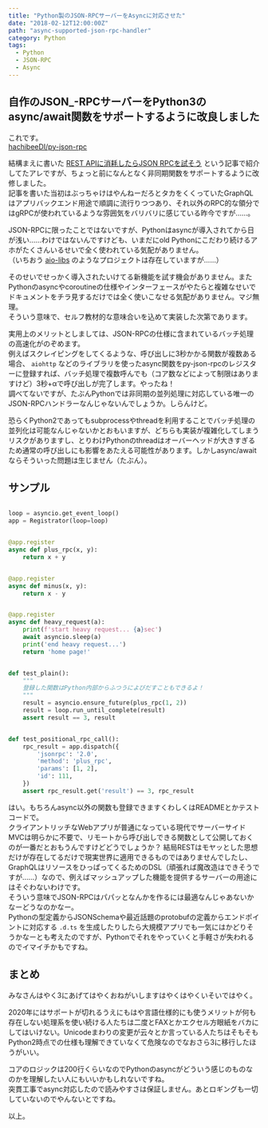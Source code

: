 ```yaml
---
title: "Python製のJSON-RPCサーバーをAsyncに対応させた"
date: "2018-02-12T12:00:00Z"
path: "async-supported-json-rpc-handler"
category: Python
tags:
  - Python
  - JSON-RPC
  - Async
---
```


## 自作のJSON_-RPCサーバーをPython3のasync/await関数をサポートするように改良しました

これです。  
[hachibeeDI/py-json-rpc](https://github.com/hachibeeDI/py-json-rpc)

結構まえに書いた [REST APIに消耗したらJSON RPCを試そう](http://hachibeechan.hateblo.jp/entry/try-json-rpc-great-good) という記事で紹介してたアレですが、ちょっと前になんとなく非同期関数をサポートするように改修しました。  
記事を書いた当初はぶっちゃけはやんねーだろとタカをくくっていたGraphQLはアプリバックエンド用途で順調に流行りつつあり、それ以外のRPC的な領分ではgRPCが使われているような雰囲気をバリバリに感じている昨今ですが……。

JSON-RPCに限ったことではないですが、Pythonはasyncが導入されてから日が浅い……わけではないんですけども、いまだにold Pythonにこだわり続けるアホがたくさんいるせいで全く使われている気配がありません。  
（いちおう [aio-libs](https://github.com/aio-libs) のようなプロジェクトは存在していますが……）  

そのせいでせっかく導入されたいけてる新機能を試す機会がありません。またPythonのasyncやcoroutineの仕様やインターフェースがやたらと複雑なせいでドキュメントをチラ見するだけでは全く使いこなせる気配がありません。マジ無理。  
そういう意味で、セルフ教材的な意味合いを込めて実装した次第であります。

実用上のメリットとしましては、JSON-RPCの仕様に含まれているバッチ処理の高速化がのぞめます。  
例えばスクレイピングをしてくるような、呼び出しに3秒かかる関数が複数ある場合、 `aiohttp` などのライブラリを使ったasync関数をpy-json-rpcのレジスターに登録すれば、バッチ処理で複数呼んでも（コア数などによって制限はありますけど）3秒+αで呼び出しが完了します。やったね！  
調べてないですが、たぶんPythonでは非同期の並列処理に対応している唯一のJSON-RPCハンドラーなんじゃないんでしょうか。しらんけど。

恐らくPython2であってもsubprocessやthreadを利用することでバッチ処理の並列化は可能なんじゃないかとおもいますが、どちらも実装が複雑化してしまうリスクがありますし、とりわけPythonのthreadはオーバーヘッドが大きすぎるため通常の呼び出しにも影響をあたえる可能性があります。しかしasync/awaitならそういった問題は生じません（たぶん）。


## サンプル

```python

loop = asyncio.get_event_loop()
app = Registrator(loop=loop)


@app.register
async def plus_rpc(x, y):
    return x + y


@app.register
async def minus(x, y):
    return x - y


@app.register
async def heavy_request(a):
    print(f'start heavy request... {a}sec')
    await asyncio.sleep(a)
    print('end heavy request...')
    return 'home page!'


def test_plain():
    """
    登録した関数はPython内部からふつうによびだすこともできるよ！
    """
    result = asyncio.ensure_future(plus_rpc(1, 2))
    result = loop.run_until_complete(result)
    assert result == 3, result


def test_positional_rpc_call():
    rpc_result = app.dispatch({
        'jsonrpc': '2.0',
        'method': 'plus_rpc',
        'params': [1, 2],
        'id': 111,
    })
    assert rpc_result.get('result') == 3, rpc_result

```

はい。もちろんasync以外の関数も登録できますくわしくはREADMEとかテストコードで。  
クライアントリッチなWebアプリが普通になっている現代でサーバーサイドMVCは明らかに不要で、リモートから呼び出しできる関数として公開しておくのが一番だとおもうんですけどどうでしょうか？ 結局RESTはモヤッとした思想だけが存在してるだけで現実世界に適用できるものではありませんでしたし、GraphQLはリソースをひっぱってくるためのDSL（頑張れば魔改造はできそうですが……）なので、例えばマッシュアップした機能を提供するサーバーの用途にはそぐわないわけです。  
そういう意味でJSON-RPCはパパッとなんかを作るには最適なんじゃあないかなーどうなのかなー。  
Pythonの型定義からJSONSchemaや最近話題のprotobufの定義からエンドポイントに対応する `.d.ts` を生成したりしたら大規模アプリでも一気にはかどりそうかなーとも考えたのですが、Pythonでそれをやっていくと手軽さが失われるのでイマイチかもですね。


## まとめ

みなさんはやく3にあげてはやくおねがいしますはやくはやくいそいではやく。

2020年にはサポートが切れるうえにもはや言語仕様的にも使うメリットが何も存在しない処理系を使い続ける人たちは二度とFAXとかエクセル方眼紙をバカにしてはいけない。Unicodeまわりの変更が云々とか言っている人たちはそもそもPython2時点での仕様も理解できていなくて危険なのでなおさら3に移行したほうがいい。

コアのロジックは200行くらいなのでPythonのasyncがどういう感じのものなのかを理解したい人にもいいかもしれないですね。  
突貫工事でasync対応したので読みやすさは保証しません。あとロギングも一切していないのでやんないとですね。

以上。
